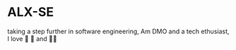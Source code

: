 # ALX-SE
taking a step further in software engineering,
Am DMO and a tech ethusiast, I love :pizza: :cake: and :singer:
